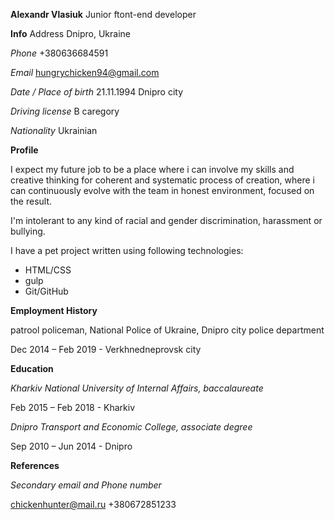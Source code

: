  **Alexandr Vlasiuk**
 Junior ftont-end developer

**Info** 
Address
Dnipro, Ukraine

*Phone*
+380636684591

*Email*
hungrychicken94@gmail.com

*Date / Place of birth*
21.11.1994        Dnipro city

*Driving license*
B caregory

*Nationality*
Ukrainian


**Profile**

I expect my future job to be a place where i can involve my skills and creative thinking for coherent and systematic process of creation, where i can continuously evolve with the team in honest environment, focused on the result.

I'm intolerant to any kind of racial and gender discrimination, harassment or bullying.

I have a pet project written using following technologies:  
- HTML/CSS
- gulp
- Git/GitHub

**Employment History**

patrool policeman, National Police of Ukraine, Dnipro city police department

Dec 2014 – Feb 2019    -    Verkhnedneprovsk city


**Education**

*Kharkiv National University of Internal Affairs, baccalaureate*

Feb 2015 – Feb 2018 - Kharkiv

*Dnipro Transport and Economic College, associate degree*

Sep 2010 – Jun 2014 - Dnipro

**References**

*Secondary email and Phone number*

chickenhunter@mail.ru     +380672851233

